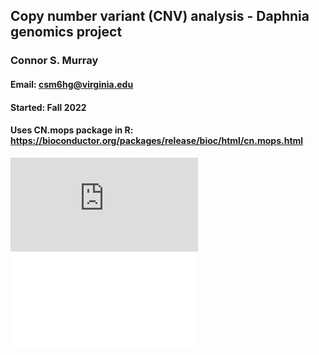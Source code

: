 ## Copy number variant (CNV) analysis - Daphnia genomics project

### Connor S. Murray
#### Email: csm6hg@virginia.edu
#### Started: Fall 2022

#### Uses CN.mops package in R: https://bioconductor.org/packages/release/bioc/html/cn.mops.html

![image description](https://github.com/connor122721/CNV-Analysis/blob/main/Figures/cnv.validation.cnvr404.pdf "Candidate copy number variant")
![example CNV](main/Figures/cnv.validation.cnvr404.pdf)
